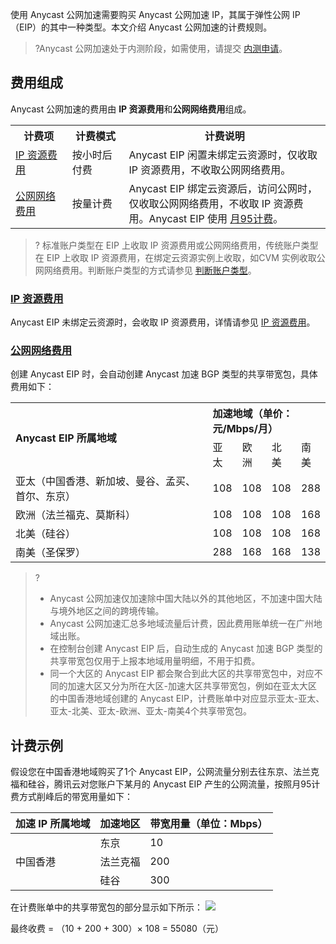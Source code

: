 使用 Anycast 公网加速需要购买 Anycast 公网加速 IP，其属于弹性公网 IP（EIP）的其中一种类型。本文介绍 Anycast 公网加速的计费规则。
>?Anycast 公网加速处于内测阶段，如需使用，请提交 [内测申请](https://cloud.tencent.com/apply/p/47mdddtoc56)。
>


## 费用组成
Anycast 公网加速的费用由 **IP 资源费用**和**公网网络费用**组成。
<table>
<tr>
<th width="18%">计费项</th>
<th width="18%">计费模式</th>
<th>计费说明</th>
</tr>
<tr>
<td><a href="#ipcost">IP 资源费用</a></td>
<td>按小时后付费</td>
<td>Anycast EIP 闲置未绑定云资源时，仅收取 IP 资源费用，不收取公网网络费用。</td>
</tr>
<tr><td><a href="#widthcost">公网网络费用</a></td><td>按量计费</td><td>Anycast EIP 绑定云资源后，访问公网时，仅收取公网网络费用，不收取 IP 资源费用。Anycast EIP 使用 <a href="https://cloud.tencent.com/document/product/684/51876#m95">月95计费</a>。</td></tr>
</table>

>? 标准账户类型在 EIP 上收取 IP 资源费用或公网网络费用，传统账户类型在 EIP 上收取 IP 资源费用，在绑定云资源实例上收取，如CVM 实例收取公网网络费用。判断账户类型的方式请参见 [判断账户类型](https://cloud.tencent.com/document/product/1199/49090#judge)。

### [IP 资源费用](id:ipcost)
Anycast EIP 未绑定云资源时，会收取 IP 资源费用，详情请参见 [IP 资源费用](https://cloud.tencent.com/document/product/1199/51694)。

### [公网网络费用](id:widthcost)
创建 Anycast EIP 时，会自动创建 Anycast 加速 BGP 类型的共享带宽包，具体费用如下：
<table>
<tr>
<th align="left"rowspan="2">Anycast EIP 所属地域</th>
<th align="left" width="35%" colspan="4">加速地域（单价：元/Mbps/月）</th>
</tr>
<tr>
<td align="left">亚太</td>
<td align="left">欧洲</td>
<td align="left">北美</td>
<td align="left">南美</td>
</tr>
<tr>
<td align="left">亚太（中国香港、新加坡、曼谷、孟买、首尔、东京）</td>
<td align="left">108</td>
<td align="left">108</td>
<td align="left">108</td>
<td align="left">288</td>
</tr>
<tr>
<td align="left">欧洲（法兰福克、莫斯科）</td>
<td align="left">108</td>
<td align="left">108</td>
<td align="left">108</td>
<td align="left">168</td>
</tr>
<tr>
<td align="left">北美（硅谷）</td>
<td align="left">108</td>
<td align="left">108</td>
<td align="left">108</td>
<td align="left">168</td>
</tr>
<tr>
<td align="left">南美（圣保罗）</td>
<td align="left">288</td>
<td align="left">168</td>
<td align="left">168</td>
<td align="left">138</td>
</tr>
</table>

>?
>- Anycast 公网加速仅加速除中国大陆以外的其他地区，不加速中国大陆与境外地区之间的跨境传输。
>- Anycast 公网加速汇总多地域流量后计费，因此费用账单统一在广州地域出账。
>- 在控制台创建 Anycast EIP 后，自动生成的 Anycast 加速 BGP 类型的共享带宽包仅用于上报本地域用量明细，不用于扣费。
>- 同一个大区的 Anycast EIP 都会聚合到此大区的共享带宽包中，对应不同的加速大区又分为所在大区-加速大区共享带宽包，例如在亚太大区的中国香港地域创建的 Anycast EIP，计费账单中对应显示亚太-亚太、亚太-北美、亚太-欧洲、亚太-南美4个共享带宽包。


## 计费示例
假设您在中国香港地域购买了1个 Anycast EIP，公网流量分别去往东京、法兰克福和硅谷，腾讯云对您账户下某月的 Anycast EIP 产生的公网流量，按照月95计费方式削峰后的带宽用量如下：

<table>
<thead>
<tr>
<th>加速 IP 所属地域</th><th>加速地区</th><th>带宽用量（单位：Mbps）</th>
</tr>
</thead>
<tbody><tr>
<td rowspan="3">中国香港
</td>
<td>东京
</td>
<td>10</td>
</tr>
<tr>
<td>法兰克福
</td>
<td>200</td>
</tr>
<tr>
<td>硅谷
</td>
<td>300</td>
</tr>
</tbody></table>

在计费账单中的共享带宽包的部分显示如下所示：
![](https://main.qcloudimg.com/raw/e02a6c948f037a7f660f2c76c80711c7.png)


最终收费 = （10 + 200 + 300）× 108 = 55080（元）
